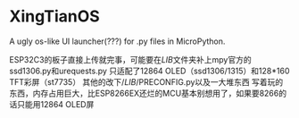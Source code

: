 # XingTianOS
A ugly  os-like UI launcher(???)  for .py files in MicroPython.

ESP32C3的板子直接上传就完事，可能要在$LIB$文件夹补上mpy官方的ssd1306.py和urequests.py
只适配了12864 OLED（ssd1306/1315）和128*160 TFT彩屏（st7735）
其他的改下/$LIB$/PRECONFIG.py以及一大堆东西
写着玩的东西，内存占用巨大，比ESP8266EX还烂的MCU基本别想用了，如果要8266的话只能用12864 OLED屏
